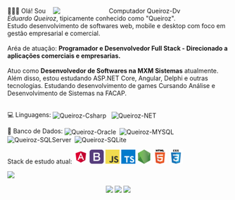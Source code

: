 <div align="center"> 
  
<img src="https://raw.githubusercontent.com/MicaelliMedeiros/micaellimedeiros/master/image/computer-illustration.png" min-width="400px" max-width="400px" width="400px" align="right" alt="Computador Queiroz-Dv">

<p align="left"> 
👨🏾‍💻 Olá! Sou <i>Eduardo Queiroz</i>, tipicamente conhecido como "Queiroz".<br> 
 Estudo desenvolvimento de softwares web, mobile e desktop com foco em gestão empresarial e comercial.&nbsp;<br><br>
 Aréa de atuação: <strong>Programador e Desenvolvedor Full Stack - Direcionado a aplicações comerciais e empresarias.</strong><br><br> 
  Atuo como <strong>Desenvolvedor de Softwares na MXM Sistemas</strong> atualmente. Além disso, estou estudando ASP.NET Core, Angular, Delphi e outras tecnologias.
  Estudando desenvolvimento de games
  Cursando
  Análise e Desenvolvimento de Sistemas na FACAP.<br>&nbsp;
  
</p>

<p align="left">
    💻 Linguagens:
  <img align="center" alt="Queiroz-Csharp" src="https://img.shields.io/badge/C%23-239120?style=for-the-badge&logo=c-sharp&logoColor=white"> &nbsp;
  <img align="center" alt="Queiroz-NET" src="https://img.shields.io/badge/.NET-5C2D91?style=for-the-badge&logo=.net&logoColor=white"> &nbsp;
</p>

<p align="left">
    💾 Banco de Dados: 
  <img align="center" alt="Queiroz-Oracle" src="https://img.shields.io/badge/Oracle-F80000?style=for-the-badge&logo=Oracle&logoColor=white">&nbsp;
  <img align="center" alt="Queiroz-MYSQL" src="https://img.shields.io/badge/MySQL-00000F?style=for-the-badge&logo=mysql&logoColor=white">&nbsp;
  <img align="center" alt="Queiroz-SQLServer" src="https://img.shields.io/badge/Microsoft_SQL_Server-CC2927?style=for-the-badge&logo=microsoft-sql-       server&logoColor=white">&nbsp;
  <img align="center" alt="Queiroz-SQLite" src="https://img.shields.io/badge/SQLite-07405E?style=for-the-badge&logo=sqlite&logoColor=white">
</p>

<p align="left">
   Stack de estudo atual: 
  <code><img height="32" src="https://raw.githubusercontent.com/github/explore/80688e429a7d4ef2fca1e82350fe8e3517d3494d/topics/angular/angular.png" alt="Angular"/></code>
  <code><img height="32" src="https://raw.githubusercontent.com/github/explore/80688e429a7d4ef2fca1e82350fe8e3517d3494d/topics/bootstrap/bootstrap.png" alt="Bootstrap"/></code>
  <code><img height="32" src="https://raw.githubusercontent.com/github/explore/80688e429a7d4ef2fca1e82350fe8e3517d3494d/topics/javascript/javascript.png" alt="Javascript"/></code>
<code><img height="32" src="https://raw.githubusercontent.com/github/explore/80688e429a7d4ef2fca1e82350fe8e3517d3494d/topics/typescript/typescript.png" alt="Typescript"/></code>
<code><img height="32" src="https://raw.githubusercontent.com/github/explore/80688e429a7d4ef2fca1e82350fe8e3517d3494d/topics/nodejs/nodejs.png" alt="Nodejs"/></code>
<code><img height="32" src="https://raw.githubusercontent.com/github/explore/80688e429a7d4ef2fca1e82350fe8e3517d3494d/topics/html/html.png" alt="HTML5"/></code>
<code><img height="32" src="https://raw.githubusercontent.com/github/explore/80688e429a7d4ef2fca1e82350fe8e3517d3494d/topics/css/css.png" alt="CSS"/></code>
</p>
  
<p align="left">
  <a href="https://www.linkedin.com/in/eduardoqueirozdev/" alt="Linkedin">
  <img src="https://img.shields.io/badge/-Linkedin-0e76a8?style=flat-square&logo=Linkedin&logoColor=white&link=[Eduardo-Queiroz]" /></a>
</p>  
  
<p align="center">
  <img height="50%" width="auto" src ="https://github-readme-stats.vercel.app/api?username=Queiroz-Dv&show_icons=true&count_private=true&theme=dark&hide_border=true&hide=issues,contribs&bg_color=00000000">
  <img height="50%" width="auto" src ="https://github-readme-stats.vercel.app/api/top-langs/?username=Queiroz-Dv&layout=compact&hide_border=true&theme=darcula&bg_color=00000000&langs_count=6&hide=jupyter%20notebook,tex,css,php,javascript">
  <img src ="https://github-readme-streak-stats.herokuapp.com?user=Queiroz-Dv&theme=dark&hide_border=true&background=FFFFFF00">
  <br>
  <br>
</p>
